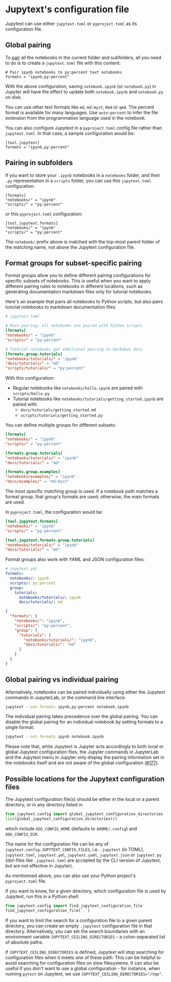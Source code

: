 # Jupytext's configuration file

Jupytext can use either `jupytext.toml` or `pyproject.toml` as its configuration file.

## Global pairing

To [pair](paired-notebooks.md) all the notebooks in the current folder and subfolders, all you need to do is to create a `jupytext.toml` file with this content:

```
# Pair ipynb notebooks to py:percent text notebooks
formats = "ipynb,py:percent"
```

With the above configuration, saving `notebook.ipynb` (or `notebook.py`) in Jupyter will have the effect to update both `notebook.ipynb` and `notebook.py` on disk.

You can use other text formats like `md`, `md:myst`, `Rmd` or `qmd`. The percent format is available for many languages. Use `auto:percent` to infer the file extension from the programmation language used in the notebook.

You can also configure Jupytext in a `pyproject.toml` config file rather than `jupytext.toml`. In that case, a sample configuration would be:
```
[tool.jupytext]
formats = "ipynb,py:percent"
```

## Pairing in subfolders

If you want to store your `.ipynb` notebooks in a `notebooks` folder, and their `.py` representation in a `scripts` folder, you can use this `jupytext.toml` configuration:
```
[formats]
"notebooks/" = "ipynb"
"scripts/" = "py:percent"
```

or this `pyproject.toml` configuration:
```
[tool.jupytext.formats]
"notebooks/" = "ipynb"
"scripts/" = "py:percent"
```

The `notebook/` prefix above is matched with the top-most parent folder of the matching name, not above the Jupytext configuration file.

## Format groups for subset-specific pairing

Format groups allow you to define different pairing configurations for specific subsets of notebooks. This is useful when you want to apply different pairing rules to notebooks in different locations, such as generating documentation markdown files only for tutorial notebooks.

Here's an example that pairs all notebooks to Python scripts, but also pairs tutorial notebooks to markdown documentation files:

```toml
# jupytext.toml

# Main pairing: all notebooks are paired with Python scripts
[formats]
"notebooks/" = "ipynb"
"scripts/" = "py:percent"

# Tutorial notebooks get additional pairing to markdown docs
[formats.group.tutorials]
"notebooks/tutorials/" = "ipynb"
"docs/tutorials/" = "md"
"scripts/tutorials/" = "py:percent"
```

With this configuration:
- Regular notebooks like `notebooks/hello.ipynb` are paired with `scripts/hello.py`
- Tutorial notebooks like `notebooks/tutorials/getting_started.ipynb` are paired with:
  - `docs/tutorials/getting_started.md`
  - `scripts/tutorials/getting_started.py`

You can define multiple groups for different subsets:

```toml
[formats]
"notebooks/" = "ipynb"
"scripts/" = "py:percent"

[formats.group.tutorials]
"notebooks/tutorials/" = "ipynb"
"docs/tutorials/" = "md"

[formats.group.examples]
"notebooks/examples/" = "ipynb"
"docs/examples/" = "md:myst"
```

The most specific matching group is used. If a notebook path matches a format group, that group's formats are used; otherwise, the main formats are used.

In `pyproject.toml`, the configuration would be:
```toml
[tool.jupytext.formats]
"notebooks/" = "ipynb"
"scripts/" = "py:percent"

[tool.jupytext.formats.group.tutorials]
"notebooks/tutorials/" = "ipynb"
"docs/tutorials/" = "md"
```

Format groups also work with YAML and JSON configuration files:

```yaml
# jupytext.yml
formats:
  notebooks/: ipynb
  scripts/: py:percent
  group:
    tutorials:
      notebooks/tutorials/: ipynb
      docs/tutorials/: md
```

```json
{
  "formats": {
    "notebooks/": "ipynb",
    "scripts/": "py:percent",
    "group": {
      "tutorials": {
        "notebooks/tutorials/": "ipynb",
        "docs/tutorials/": "md"
      }
    }
  }
}
```

## Global pairing vs individual pairing

Alternatively, notebooks can be paired individually using either the Jupytext commands in JupyterLab, or the command line interface:

```bash
jupytext --set-formats ipynb,py:percent notebook.ipynb
```

The individual pairing takes precedence over the global pairing. You can disable the global pairing for an individual notebook by setting formats to a single format:
```bash
jupytext --set-formats ipynb notebook.ipynb
```

Please note that, while Jupytext is Jupyter acts accordingly to both local or global Jupytext configuration files, the Jupyter commands in JupyterLab and the Jupytext menu in Jupyter only display the pairing information set in the notebooks itself and are not aware of the global configuration ([#177](https://github.com/mwouts/jupytext/issues/177)).

## Possible locations for the Jupytext configuration files

The Jupytext configuration file(s) should be either in the local or a parent directory, or in any directory listed in
```python
from jupytext.config import global_jupytext_configuration_directories
list(global_jupytext_configuration_directories())
```
which include `XDG_CONFIG_HOME` (defaults to `$HOME/.config`) and `XDG_CONFIG_DIR`.

The name for the configuration file can be any of `jupytext.config.JUPYTEXT_CONFIG_FILES`, i.e. `.jupytext` (in TOML),
`jupytext.toml`, `jupytext.yml`, `jupytext.yaml`, `jupytext.json` or `jupytext.py` (dot-files
like `.jupytext.toml` are accepted by the CLI version of Jupytext, but are not effective in Jupyter).

As mentionned above, you can also use your Python project's `pyproject.toml` file.

If you want to know, for a given directory, which configuration file is used by Jupytext, run this in a Python shell:
```python
from jupytext.config import find_jupytext_configuration_file
find_jupytext_configuration_file('.')
```

If you want to limit the search for a configuration file to a given parent directory, you can create an empty `.jupytext` configuration file in that directory. Alternatively, you can set the search boundaries with an environment variable `JUPYTEXT_CEILING_DIRECTORIES` - a colon-separated list of absolute paths.

If `JUPYTEXT_CEILING_DIRECTORIES` is defined, Jupytext will stop searching for configuration files when it meets one of these path. This can be helpful to avoid searching for configuration files on slow filesystems. It can also be useful if you don't want to use a global configuration - for instance, when running `pytest` on Jupytext, we use `JUPYTEXT_CEILING_DIRECTORIES="/tmp"`.
